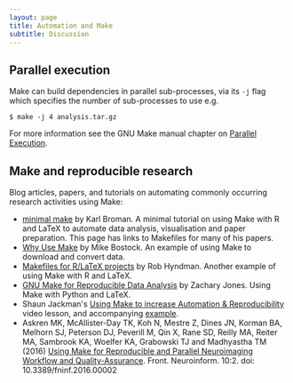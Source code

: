 ```yaml
---
layout: page
title: Automation and Make
subtitle: Discussion
---
```


## Parallel execution

Make can build dependencies in parallel sub-processes, via its `-j`
flag which specifies the number of sub-processes to use e.g.

~~~ {.bash}
$ make -j 4 analysis.tar.gz
~~~

For more information see the GNU Make manual chapter on [Parallel
Execution](https://www.gnu.org/software/make/manual/html_node/Parallel.html).

## Make and reproducible research

Blog articles, papers, and tutorials on automating commonly
occurring research activities using Make:

* [minimal make](http://kbroman.org/minimal_make/) by Karl Broman. A
  minimal tutorial on using Make with R and LaTeX to automate data
  analysis, visualisation and paper preparation. This page has links
  to Makefiles for many of his papers. 
* [Why Use Make](http://bost.ocks.org/mike/make/) by Mike Bostock. An
  example of using Make to download and convert data. 
* [Makefiles for R/LaTeX
  projects](http://robjhyndman.com/hyndsight/makefiles/) by Rob
  Hyndman. Another example of using Make with R and LaTeX. 
* [GNU Make for Reproducible Data Analysis](http://zmjones.com/make/)
  by Zachary Jones. Using Make with Python and LaTeX. 
* Shaun Jackman's [Using Make to increase Automation &
  Reproducibility](https://www.youtube.com/watch?v=_F5f0qi-aEc)
  video lesson, and accompanying
  [example](https://github.com/sjackman/makefile-example).
* Askren MK, McAllister-Day TK, Koh N, Mestre Z, Dines JN, Korman BA,
  Melhorn SJ, Peterson DJ, Peverill M, Qin X, Rane SD, Reilly MA,
  Reiter MA, Sambrook KA, Woelfer KA, Grabowski TJ and Madhyastha 
  TM (2016) [Using Make for Reproducible and Parallel Neuroimaging
  Workflow and Quality-Assurance](http://journal.frontiersin.org/article/10.3389/fninf.2016.00002/full). Front. Neuroinform. 10:2. doi: 10.3389/fninf.2016.00002 
